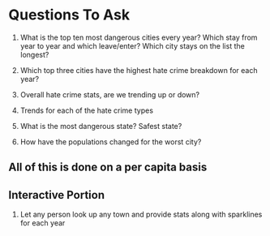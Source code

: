 # Questions To Ask

1. What is the top ten most dangerous cities every year? Which stay from year to year and which leave/enter? Which city stays on the list the longest?

2. Which top three cities have the highest hate crime breakdown for each year?

3. Overall hate crime stats, are we trending up or down?

4. Trends for each of the hate crime types

5. What is the most dangerous state? Safest state?

6. How have the populations changed for the worst city? 


## All of this is done on a per capita basis


## Interactive Portion

1. Let any person look up any town and provide stats along with sparklines for each year

